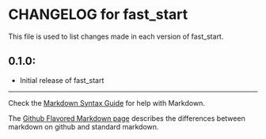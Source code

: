 # CHANGELOG for fast_start

This file is used to list changes made in each version of fast_start.

## 0.1.0:

* Initial release of fast_start

- - - 
Check the [Markdown Syntax Guide](http://daringfireball.net/projects/markdown/syntax) for help with Markdown.

The [Github Flavored Markdown page](http://github.github.com/github-flavored-markdown/) describes the differences between markdown on github and standard markdown.
